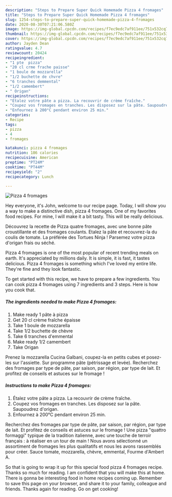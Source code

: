 ```yaml
---
description: "Steps to Prepare Super Quick Homemade Pizza 4 fromages"
title: "Steps to Prepare Super Quick Homemade Pizza 4 fromages"
slug: 1254-steps-to-prepare-super-quick-homemade-pizza-4-fromages
date: 2020-08-30T07:21:06.580Z
image: https://img-global.cpcdn.com/recipes/f7ec9edc7af911ee/751x532cq70/pizza-4-fromages-photo-principale-de-la-recette.jpg
thumbnail: https://img-global.cpcdn.com/recipes/f7ec9edc7af911ee/751x532cq70/pizza-4-fromages-photo-principale-de-la-recette.jpg
cover: https://img-global.cpcdn.com/recipes/f7ec9edc7af911ee/751x532cq70/pizza-4-fromages-photo-principale-de-la-recette.jpg
author: Jayden Dean
ratingvalue: 4.7
reviewcount: 20424
recipeingredient:
- "1 pte  pizza"
- "20 cl crme frache paisse"
- "1 boule de mozzarella"
- "1/2 buchette de chvre"
- "6 tranches demmental"
- "1/2 camembert"
- " Origan"
recipeinstructions:
- "Étalez votre pâte a pizza. La recouvrir de crème fraîche."
- "Coupez vos fromages en tranches. Les disposez sur la pâte. Saupoudrez d&#39;origan."
- "Enfournez à 200°C pendant environ 25 min."
categories:
- Recipe
tags:
- pizza
- 4
- fromages

katakunci: pizza 4 fromages 
nutrition: 186 calories
recipecuisine: American
preptime: "PT24M"
cooktime: "PT44M"
recipeyield: "2"
recipecategory: Lunch

---
```



![Pizza 4 fromages](https://img-global.cpcdn.com/recipes/f7ec9edc7af911ee/751x532cq70/pizza-4-fromages-photo-principale-de-la-recette.jpg)

Hey everyone, it's John, welcome to our recipe page. Today, I will show you a way to make a distinctive dish, pizza 4 fromages. One of my favorites food recipes. For mine, I will make it a bit tasty. This will be really delicious.

Découvrez la recette de Pizza quatre fromages, avec une bonne pâte croustillante et des fromages coulants. Etalez la pâte et recouvrez-la du coulis de tomate. La préférée des Tortues Ninja ! Parsemez votre pizza d&#39;origan frais ou séché.

Pizza 4 fromages is one of the most popular of recent trending meals on earth. It's appreciated by millions daily. It is simple, it is fast, it tastes delicious. Pizza 4 fromages is something which I've loved my entire life. They're fine and they look fantastic.


To get started with this recipe, we have to prepare a few ingredients. You can cook pizza 4 fromages using 7 ingredients and 3 steps. Here is how you cook that.

<!--inarticleads1-->

##### The ingredients needed to make Pizza 4 fromages:

1. Make ready 1 pâte à pizza
1. Get 20 cl crème fraîche épaisse
1. Take 1 boule de mozzarella
1. Take 1/2 buchette de chèvre
1. Take 6 tranches d&#39;emmental
1. Make ready 1/2 camembert
1. Take  Origan


Prenez la mozzarella Cucina Galbani, coupez-la en petits cubes et posez-les sur l&#39;assiette. Sur programme pâte (pétrissage et levée). Recherchez des fromages par type de pâte, par saison, par région, par type de lait. Et profitez de conseils et astuces sur le fromage ! 

<!--inarticleads2-->

##### Instructions to make Pizza 4 fromages:

1. Étalez votre pâte a pizza. La recouvrir de crème fraîche.
1. Coupez vos fromages en tranches. Les disposez sur la pâte. Saupoudrez d&#39;origan.
1. Enfournez à 200°C pendant environ 25 min.


Recherchez des fromages par type de pâte, par saison, par région, par type de lait. Et profitez de conseils et astuces sur le fromage ! Une pizza &#34;quattro formaggi&#34; typique de la tradition italienne, avec une touche de terroir français : à réaliser en un tour de main ! Nous avons sélectionné un assortiment de fromages les plus qualitatifs et nous les avons rassemblés pour créer. Sauce tomate, mozzarella, chèvre, emmental, Fourme d&#39;Ambert A. 

So that is going to wrap it up for this special food pizza 4 fromages recipe. Thanks so much for reading. I am confident that you will make this at home. There is gonna be interesting food in home recipes coming up. Remember to save this page on your browser, and share it to your family, colleague and friends. Thanks again for reading. Go on get cooking!
